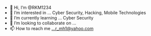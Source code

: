 - 👋 Hi, I’m @RKM1234
- 👀 I’m interested in ... Cyber Security, Hacking, Mobile Technologies
- 🌱 I’m currently learning ... Cyber Security 
- 💞️ I’m looking to collaborate on ...
- 📫 How to reach me ...r_mh1@yahoo.com

<!---
RKM1234/RKM1234 is a ✨ special ✨ repository because its `README.md` (this file) appears on your GitHub profile.
You can click the Preview link to take a look at your changes.
--->
